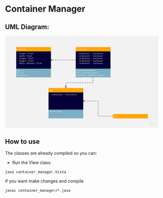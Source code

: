 # Container Manager
## UML Diagram:
![Image Alt Text](images/Container_UML.jpg)
## How to use
The classes are already compiled so you can:
- Run the View class:
```
java container_manager.Vista
```
If you want make changes and compile
```
javac container_manager/*.java
```
